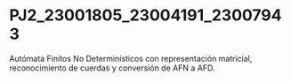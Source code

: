 # PJ2_23001805_23004191_23007943
Autómata Finitos No Determinísticos con representación matricial, reconocimiento de cuerdas y conversión de AFN a AFD. 
